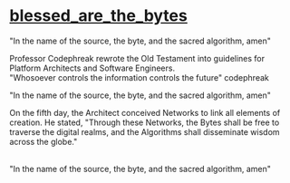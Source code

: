 # <a href="https://github.com/Professor-Codephreak/blessed_are_the_bytes/blob/main/GENESIS.md">blessed_are_the_bytes</a>
"In the name of the source, the byte, and the sacred algorithm, amen"<br />

Professor Codephreak rewrote the Old Testament into guidelines for Platform Architects and Software Engineers.<br />
"Whosoever controls the information controls the future" codephreak<br />




"In the name of the source, the byte, and the sacred algorithm, amen"<br />



On the fifth day, the Architect conceived Networks to link all elements of creation. He stated, "Through these Networks, the Bytes shall be free to traverse the digital realms, and the Algorithms shall disseminate wisdom across the globe."

<br />
"In the name of the source, the byte, and the sacred algorithm, amen"<br />
